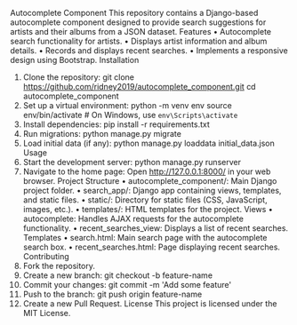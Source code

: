 Autocomplete Component
This repository contains a Django-based autocomplete component designed to provide search suggestions for artists and their albums from a JSON dataset.
Features
•	Autocomplete search functionality for artists.
•	Displays artist information and album details.
•	Records and displays recent searches.
•	Implements a responsive design using Bootstrap.
Installation
1.	Clone the repository:
git clone https://github.com/ridney2019/autocomplete_component.git
cd autocomplete_component
2.	Set up a virtual environment:
python -m venv env
source env/bin/activate  # On Windows, use `env\Scripts\activate`
3.	Install dependencies:
pip install -r requirements.txt
4.	Run migrations:
python manage.py migrate
5.	Load initial data (if any):
python manage.py loaddata initial_data.json
Usage
1.	Start the development server:
python manage.py runserver
2.	Navigate to the home page: Open http://127.0.0.1:8000/ in your web browser.
Project Structure
•	autocomplete_component/: Main Django project folder.
•	search_app/: Django app containing views, templates, and static files.
•	static/: Directory for static files (CSS, JavaScript, images, etc.).
•	templates/: HTML templates for the project.
Views
•	autocomplete: Handles AJAX requests for the autocomplete functionality.
•	recent_searches_view: Displays a list of recent searches.
Templates
•	search.html: Main search page with the autocomplete search box.
•	recent_searches.html: Page displaying recent searches.
Contributing
1.	Fork the repository.
2.	Create a new branch:
git checkout -b feature-name
3.	Commit your changes:
git commit -m 'Add some feature'
4.	Push to the branch:
git push origin feature-name
5.	Create a new Pull Request.
License
This project is licensed under the MIT License.
